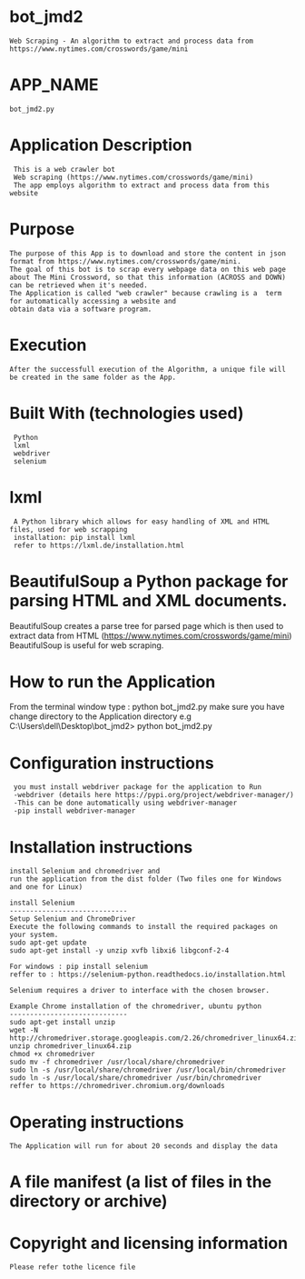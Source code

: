 # bot_jmd2
	Web Scraping - An algorithm to extract and process data from https://www.nytimes.com/crosswords/game/mini
 
# APP_NAME 
	bot_jmd2.py
 
# Application Description
	 This is a web crawler bot 
	 Web scraping (https://www.nytimes.com/crosswords/game/mini) 
	 The app employs algorithm to extract and process data from this website
 
 # Purpose
	The purpose of this App is to download and store the content in json format from https://www.nytimes.com/crosswords/game/mini. 
	The goal of this bot is to scrap every webpage data on this web page about The Mini Crossword, so that this information (ACROSS and DOWN) 
	can be retrieved when it's needed.	
	The Application is called "web crawler" because crawling is a  term for automatically accessing a website and 
	obtain data via a software program.
 
 # Execution
	After the successfull execution of the Algorithm, a unique file will be created in the same folder as the App.
 
# Built With (technologies used)
	 Python
	 lxml
	 webdriver
	 selenium
 
# lxml 
	 A Python library which allows for easy handling of XML and HTML files, used for web scrapping
	 installation: pip install lxml
	 refer to https://lxml.de/installation.html

# BeautifulSoup a Python package for parsing HTML and XML documents. 
 BeautifulSoup creates a parse tree for parsed page which is then used to extract data from HTML (https://www.nytimes.com/crosswords/game/mini)
 BeautifulSoup is useful for web scraping.

# How to run the Application
 From the terminal window type : python bot_jmd2.py
 make sure you have change directory to the Application directory e.g C:\Users\dell\Desktop\bot_jmd2> python bot_jmd2.py

# Configuration instructions
	 you must install webdriver package for the application to Run
	 -webdriver (details here https://pypi.org/project/webdriver-manager/)
	 -This can be done automatically using webdriver-manager
	 -pip install webdriver-manager

# Installation instructions
	install Selenium and chromedriver and 
	run the application from the dist folder (Two files one for Windows and one for Linux)
	
	install Selenium
	-----------------------------
	Setup Selenium and ChromeDriver
	Execute the following commands to install the required packages on your system. 
	sudo apt-get update
	sudo apt-get install -y unzip xvfb libxi6 libgconf-2-4
	
	For windows : pip install selenium
	reffer to : https://selenium-python.readthedocs.io/installation.html
	
	Selenium requires a driver to interface with the chosen browser. 

	Example Chrome installation of the chromedriver, ubuntu python
	-----------------------------
	sudo apt-get install unzip
	wget -N http://chromedriver.storage.googleapis.com/2.26/chromedriver_linux64.zip
	unzip chromedriver_linux64.zip
	chmod +x chromedriver
	sudo mv -f chromedriver /usr/local/share/chromedriver
	sudo ln -s /usr/local/share/chromedriver /usr/local/bin/chromedriver
	sudo ln -s /usr/local/share/chromedriver /usr/bin/chromedriver
	reffer to https://chromedriver.chromium.org/downloads

# Operating instructions
	The Application will run for about 20 seconds and display the data

# A file manifest (a list of files in the directory or archive)

# Copyright and licensing information
	Please refer tothe licence file


